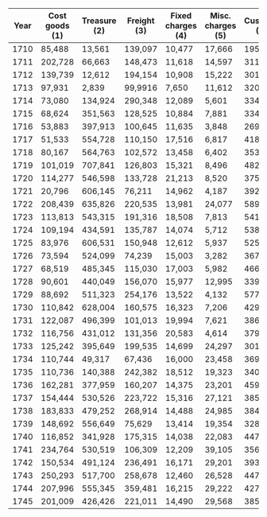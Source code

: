 | **Year** | **Cost goods (1)** | **Treasure (2)** | **Freight (3)** | **Fixed charges (4)** | **Misc. charges (5)** | **Customs (6)** | **Bills of exchange (7)** | **General misc. (8)** | **Total cost (9)** | **Sales receipts (10)** | **Misc. receipts (11)** | **Total receipts (12)** |
| -------- | ------------------ | ---------------- | --------------- | --------------------- | --------------------- | --------------- | ------------------------- | --------------------- | ------------------ | ----------------------- | ----------------------- | ----------------------- |
| 1710     | 85,488             | 13,561           | 139,097         | 10,477                | 17,666                | 195,627         | 11,811                    | 0                     | 473,727            | 806,149                 | 19,884                  | 826,033                 |
| 1711     | 202,728            | 66,663           | 148,473         | 11,618                | 14,597                | 311,461         | 8,739                     | 0                     | 764,279            | 1,244,298               | 46,734                  | 1,291,032               |
| 1712     | 139,739            | 12,612           | 194,154         | 10,908                | 15,222                | 301,852         | 18,839                    | 0                     | 693,326            | 1,287,186               | 52,604                  | 1,339,790               |
| 1713     | 97,931             | 2,839            | 99,9916         | 7,650                 | 11,612                | 320,671         | 11,047                    | 0                     | 551,666            | 1,223,071               | 30,839                  | 1,253,910               |
| 1714     | 73,080             | 134,924          | 290,348         | 12,089                | 5,601                 | 334,771         | 9,521                     | 0                     | 860,334            | 1,146,598               | 133,294                 | 1,279,892               |
| 1715     | 68,624             | 351,563          | 128,525         | 10,884                | 7,881                 | 334,199         | 14,491                    | 5,663                 | 921,830            | 1,504,172               | 43,538                  | 1,547,710               |
| 1716     | 53,883             | 397,913          | 100,645         | 11,635                | 3,848                 | 269,134         | 26,446                    | 7,740                 | 871,244            | 1,277,597               | 65,623                  | 1,343,220               |
| 1717     | 51,533             | 554,728          | 110,150         | 17,516                | 6,817                 | 418,142         | 25,368                    | 0                     | 1,184,254          | 1,257,374               | 46,339                  | 1,303,713               |
| 1718     | 80,167             | 564,763          | 102,572         | 13,458                | 6,402                 | 353,734         | 35,950                    | 2,463                 | 1,159,509          | 1,002,966               | 71,942                  | 1,074,908               |
| 1719     | 101,019            | 707,841          | 126,803         | 15,321                | 8,496                 | 482,581         | 71,993                    | 7,152                 | 1,521,206          | 1,585,530               | 121,640                 | 1,707,170               |
| 1720     | 114,277            | 546,598          | 133,728         | 21,213                | 8,520                 | 375,991         | 111,144                   | 29,942                | 1,341,413          | 1,636,526               | 82,549                  | 1,719,075               |
| 1721     | 20,796             | 606,145          | 76,211          | 14,962                | 4,187                 | 392,872         | 36,110                    | 117,734               | 1,269,017          | 1,467,958               | 69,280                  | 1,537,238               |
| 1722     | 208,439            | 635,826          | 220,535         | 13,981                | 24,077                | 589,846         | 63,141                    | 54,286                | 1,810,131          | 1,493,822               | 50,365                  | 1,544,187               |
| 1723     | 113,813            | 543,315          | 191,316         | 18,508                | 7,813                 | 541,002         | 92,100                    | 16,347                | 1,524,214          | 1,619,517               | 56,701                  | 1,676,218               |
| 1724     | 109,194            | 434,591          | 135,787         | 14,074                | 5,712                 | 538,641         | 93,432                    | 0                     | 1,331,431          | 1,531,651               | 85,586                  | 1,617,237               |
| 1725     | 83,976             | 606,531          | 150,948         | 12,612                | 5,937                 | 525,631         | 90,467                    | 21,810                | 1,497,912          | 1,758,365               | 46,095                  | 1,804,460               |
| 1726     | 73,594             | 524,099          | 74,239          | 15,003                | 3,282                 | 367,550         | 59,040                    | 0                     | 1,116,807          | 1,332,264               | 43,336                  | 1,375,600               |
| 1727     | 68,519             | 485,345          | 115,030         | 17,003                | 5,982                 | 466,441         | 50,258                    | 12,549                | 1,221,127          | 1,554,995               | 38,178                  | 1,593,173               |
| 1728     | 90,601             | 440,049          | 156,070         | 15,977                | 12,995                | 339,183         | 43,144                    | 46,164                | 1,144,183          | 1,771,414               | 42,276                  | 1,813,690               |
| 1729     | 88,692             | 511,323          | 254,176         | 13,522                | 4,132                 | 577,356         | 51,885                    | 0                     | 1,501,086          | 1,982,838               | 63,495                  | 2,046,333               |
| 1730     | 110,842            | 628,004          | 160,575         | 16,323                | 7,206                 | 429,100         | 124,571                   | 53,053                | 1,529,674          | 1,977,311               | 47,247                  | 2,024,558               |
| 1731     | 122,087            | 496,399          | 101,013         | 19,994                | 7,621                 | 386,607         | 87,921                    | 19,377                | 1,241,019          | 1,536,172               | 60,890                  | 1,597,062               |
| 1732     | 116,756            | 431,012          | 131,356         | 20,583                | 4,614                 | 379,613         | 122,392                   | 0                     | 1,206,326          | 1,482,152               | 66,353                  | 1,548,505               |
| 1733     | 125,242            | 395,649          | 199,535         | 14,699                | 24,297                | 301,279         | 139,710                   | 8,696                 | 1,209,107          | 1,235,677               | 100,379                 | 1,336,056               |
| 1734     | 110,744            | 49,317           | 67,436          | 16,000                | 23,458                | 369,042         | 169,487                   | 32,828                | 838,312            | 1,510,911               | 20,333                  | 1,531,244               |
| 1735     | 110,736            | 140,388          | 242,382         | 18,512                | 19,323                | 340,170         | 212,582                   | 30,580                | 1,114,673          | 1,481,941               | 32,122                  | 1,514,063               |
| 1736     | 162,281            | 377,959          | 160,207         | 14,375                | 23,201                | 459,757         | 168,041                   | 92,996                | 1,458,817          | 1,592,269               | 48,943                  | 1,641,212               |
| 1737     | 154,444            | 530,526          | 223,722         | 15,316                | 27,121                | 385,422         | 105,298                   | 305                   | 1,442,154          | 1,547,375               | 63,613                  | 1,610,988               |
| 1738     | 183,833            | 479,252          | 268,914         | 14,488                | 24,985                | 384,867         | 166,155                   | 10,315                | 1,532,809          | 1,518,855               | 95,719                  | 1,614,574               |
| 1739     | 148,692            | 556,649          | 75,629          | 13,414                | 19,354                | 328,650         | 147,248                   | 61,155                | 1,350,791          | 1,489,938               | 16,929                  | 1,506,867               |
| 1740     | 116,852            | 341,928          | 175,315         | 14,038                | 22,083                | 447,289         | 186,927                   | 107,786               | 1,412,218          | 1,782,516               | 47,865                  | 1,830,381               |
| 1741     | 234,764            | 530,519          | 106,309         | 12,209                | 39,105                | 356,700         | 153,059                   | 22,935                | 1,455,600          | 1,587,515               | 16,450                  | 1,603,965               |
| 1742     | 150,534            | 491,124          | 236,491         | 16,171                | 29,201                | 393,510         | 136,707                   | 46,890                | 1,500,628          | 1,697,981               | 20,538                  | 1,718,519               |
| 1743     | 250,293            | 517,700          | 258,678         | 12,460                | 26,528                | 447,868         | 145,520                   | 0                     | 1,659,047          | 2,002,636               | 44,865                  | 2,047,501               |
| 1744     | 207,996            | 555,345          | 359,481         | 16,215                | 29,222                | 427,173         | 181,379                   | 0                     | 1,776,811          | 1,691,704               | 108,327                 | 1,800,031               |
| 1745     | 201,009            | 426,426          | 221,011         | 14,490                | 29,568                | 385,335         | 104,400                   | 421,293               | 1,803,532          | 1,805,133               | 40,941                  | 1,846,074               |